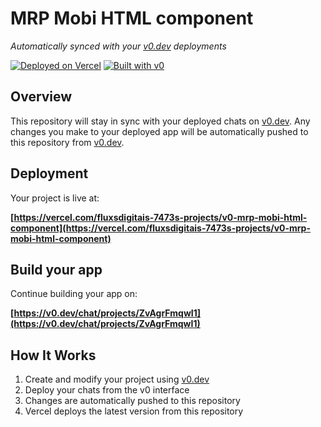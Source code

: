 # MRP Mobi HTML component

*Automatically synced with your [v0.dev](https://v0.dev) deployments*

[![Deployed on Vercel](https://img.shields.io/badge/Deployed%20on-Vercel-black?style=for-the-badge&logo=vercel)](https://vercel.com/fluxsdigitais-7473s-projects/v0-mrp-mobi-html-component)
[![Built with v0](https://img.shields.io/badge/Built%20with-v0.dev-black?style=for-the-badge)](https://v0.dev/chat/projects/ZvAgrFmqwI1)

## Overview

This repository will stay in sync with your deployed chats on [v0.dev](https://v0.dev).
Any changes you make to your deployed app will be automatically pushed to this repository from [v0.dev](https://v0.dev).

## Deployment

Your project is live at:

**[https://vercel.com/fluxsdigitais-7473s-projects/v0-mrp-mobi-html-component](https://vercel.com/fluxsdigitais-7473s-projects/v0-mrp-mobi-html-component)**

## Build your app

Continue building your app on:

**[https://v0.dev/chat/projects/ZvAgrFmqwI1](https://v0.dev/chat/projects/ZvAgrFmqwI1)**

## How It Works

1. Create and modify your project using [v0.dev](https://v0.dev)
2. Deploy your chats from the v0 interface
3. Changes are automatically pushed to this repository
4. Vercel deploys the latest version from this repository
